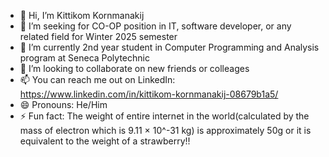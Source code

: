 - 👋 Hi, I’m Kittikom Kornmanakij 
- 👀 I’m seeking for CO-OP position in IT, software developer, or any related field for Winter 2025 semester 
- 🌱 I’m currently 2nd year student in Computer Programming and Analysis program at Seneca Polytechnic
- 💞️ I’m looking to collaborate on new friends or colleages
- 📫 You can reach me out on LinkedIn: https://www.linkedin.com/in/kittikom-kornmanakij-08679b1a5/
- 😄 Pronouns: He/Him
- ⚡ Fun fact: The weight of entire internet in the world(calculated by the mass of electron which is 9.11 × 10^-31 kg) is approximately 50g or it is equivalent to the weight of a strawberry!!

<!---
k-kornmanakij/k-kornmanakij is a ✨ special ✨ repository because its `README.md` (this file) appears on your GitHub profile.
You can click the Preview link to take a look at your changes.
--->
